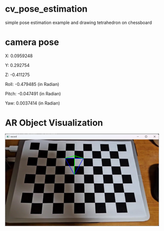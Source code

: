 # cv_pose_estimation
simple pose estimation example and drawing tetrahedron on chessboard

# camera pose
X: 0.0959248

Y: 0.292754

Z: -0.411275

Roll: -0.479485 (in Radian)

Pitch: -0.047491 (in Radian)

Yaw: 0.0037414 (in Radian)

# AR Object Visualization
![tetrahedron](tetrahedron.png)